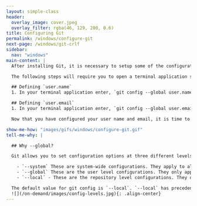 ```yaml
---
layout: simple-class
header:
  overlay_image: cover.jpeg
  overlay_filter: rgba(46, 129, 200, 0.6)
title: Configuring Git
permalink: /windows/configure-git
next-page: /windows/git-crlf
sidebar:
  nav: "windows"
main-content: |
  After installing Git, it is necessary to setup some of the configuration options. The configuration options you need to define include, `user.name`, `user.email`, and `core.autocrlf`.

  The following steps will require you to open a terminal application such as **Git Bash** or **PowerShell** and Git to be installed. To confirm that Git is installed, run `git --version` and your terminal application should display a response similar to `git version x.xx`, where x.xx is the version number.

  ## Defining `user.name`
  1. In your terminal application enter, `git config --global user.name "your name"`; where `your name` is the name you want to attributed to the commits you make.

  ## Defining `user.email`
  1. In your terminal application enter, `git config --global user.email your_email@email_host.com`; where `your_email@mail_host.com` is the e-mail address associated with your GitHub account.

  Now that you have configured your user name and email, it is time to define your Carriage Return Line Feed (crlf) on the next page.

show-me-how: "images/gifs/windows/configure-git.gif"
tell-me-why: |

  ## Why --global?

  Git allows you to set configuration options at three different levels.

    - `--system` These are system-wide configurations. They apply to all users on this computer.
    - `--global` These are the user level configurations. They only apply to your user account and will be applied to every repository you create or clone under your account.
    - `--local` - These are the repository level configurations. They only apply to the specific repository where they are set.

  The default value for git config is `--local`. `--local` has precedence so setting something at the local level will override settings at the `--global` or `--system` level.
  ![](/on-demand/images/config-levels.jpg){: .align-center}
---
```

